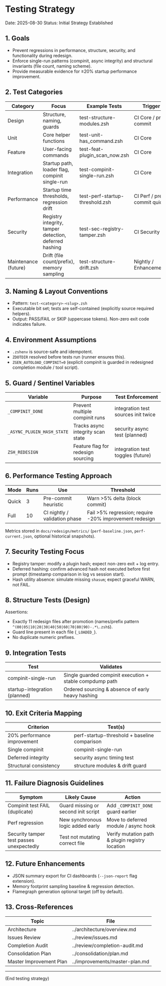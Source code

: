 # Testing Strategy
Date: 2025-08-30
Status: Initial Strategy Established

## 1. Goals
- Prevent regressions in performance, structure, security, and functionality during redesign.
- Enforce single-run patterns (compinit, async integrity) and structural invariants (file count, naming scheme).
- Provide measurable evidence for ≥20% startup performance improvement.

## 2. Test Categories
| Category | Focus | Example Tests | Trigger |
|----------|-------|--------------|---------|
| Design | Structure, naming, guards | test-structure-modules.zsh | CI Core / pre-commit |
| Unit | Core helper functions | test-unit-has_command.zsh | CI Core |
| Feature | User-facing commands | test-feat-plugin_scan_now.zsh | CI Core |
| Integration | Startup path, loader flag, compinit single-run | test-compinit-single-run.zsh | CI Core |
| Performance | Startup time thresholds, regression drift | test-perf-startup-threshold.zsh | CI Perf / pre-commit quick |
| Security | Registry integrity, tamper detection, deferred hashing | test-sec-registry-tamper.zsh | CI Security |
| Maintenance (future) | Drift (file count/prefix), memory sampling | test-structure-drift.zsh | Nightly / Enhancements |

## 3. Naming & Layout Conventions
- Pattern: `test-<category>-<slug>.zsh`
- Executable bit set; tests are self-contained (explicitly source required helpers).
- Output: PASS/FAIL or SKIP (uppercase tokens). Non-zero exit code indicates failure.

## 4. Environment Assumptions
- `.zshenv` is source-safe and idempotent.
- `ZDOTDIR` resolved before tests run (runner ensures this).
- `ZGEN_AUTOLOAD_COMPINIT=0` (explicit compinit is guarded in redesigned completion module / tool script).

## 5. Guard / Sentinel Variables
| Variable | Purpose | Test Enforcement |
|----------|---------|------------------|
| `_COMPINIT_DONE` | Prevent multiple compinit runs | integration test sources init twice |
| `_ASYNC_PLUGIN_HASH_STATE` | Tracks async integrity scan state | security async test (planned) |
| `ZSH_REDESIGN` | Feature flag for redesign sourcing | integration test toggles (future) |

## 6. Performance Testing Approach
| Mode | Runs | Use | Threshold |
|------|------|-----|-----------|
| Quick | 3 | Pre-commit heuristic | Warn >5% delta (block commit) |
| Full | 10 | CI nightly / validation phase | Fail >5% regression; require -20% improvement redesign |

Metrics stored in `docs/redesign/metrics/` (`perf-baseline.json`, `perf-current.json`, optional historical snapshots).

## 7. Security Testing Focus
- Registry tamper: modify a plugin hash; expect non-zero exit + log entry.
- Deferred hashing: confirm advanced hash not executed before first prompt (timestamp comparison in log vs session start).
- Hash utility absence: simulate missing `shasum`; expect graceful WARN, not FAIL.

## 8. Structure Tests (Design)
Assertions:
- Exactly 11 redesign files after promotion (names/prefix pattern `^(00|05|10|20|30|40|50|60|70|80|90)-.*\.zsh$`).
- Guard line present in each file (`_LOADED_`).
- No duplicate numeric prefixes.

## 9. Integration Tests
| Test | Validates |
|------|-----------|
| compinit-single-run | Single guarded compinit execution + stable compdump path |
| startup-integration (planned) | Ordered sourcing & absence of early heavy hashing |

## 10. Exit Criteria Mapping
| Criterion | Test(s) |
|-----------|---------|
| 20% performance improvement | perf-startup-threshold + baseline comparison |
| Single compinit | compinit-single-run |
| Deferred integrity | security async timing test |
| Structural consistency | structure modules & drift guard |

## 11. Failure Diagnosis Guidelines
| Symptom | Likely Cause | Action |
|---------|-------------|--------|
| Compinit test FAIL (duplicate) | Guard missing or second init script | Add `_COMPINIT_DONE` guard earlier |
| Perf regression | New synchronous logic added early | Move to deferred module / async hook |
| Security tamper test passes unexpectedly | Test not mutating correct file | Verify mutation path & plugin registry location |

## 12. Future Enhancements
- JSON summary export for CI dashboards (`--json-report` flag extension).
- Memory footprint sampling baseline & regression detection.
- Flamegraph generation optional target (off by default).

## 13. Cross-References
| Topic | File |
|-------|------|
| Architecture | ../architecture/overview.md |
| Issues Review | ../review/issues.md |
| Completion Audit | ../review/completion-audit.md |
| Consolidation Plan | ../consolidation/plan.md |
| Master Improvement Plan | ../improvements/master-plan.md |

---
(End testing strategy)
